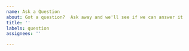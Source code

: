 ```yaml
---
name: Ask a Question
about: Got a question?  Ask away and we'll see if we can answer it
title: ''
labels: question
assignees: ''

---
```



